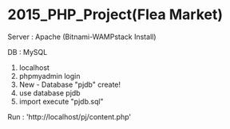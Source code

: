 # 2015_PHP_Project(Flea Market)

Server : Apache (Bitnami-WAMPstack Install)

DB : MySQL
<how to use it>
1. localhost 
2. phpmyadmin login
3. New - Database "pjdb" create!
4. use database pjdb
5. import execute "pjdb.sql" 


Run : 'http://localhost/pj/content.php'
